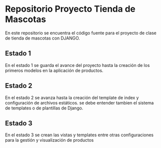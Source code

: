 # Repositorio Proyecto Tienda de Mascotas

En este repositorio se encuentra el código fuente para el proyecto de clase de tienda de mascotas con DJANGO. 

## Estado 1

En el estado 1 se guarda el avance del proyecto hasta la creación de los primeros modelos en la aplicación de productos. 

## Estado 2

En el estado 2 se avanza hasta la creación del template de index y configuración de archivos estáticos. se debe entender tambien el sistema de templates o de plantillas de Django.

## Estado 3

En el estado 3 se crean las vistas y templates entre otras configuraciones para la gestión y visualización de productos